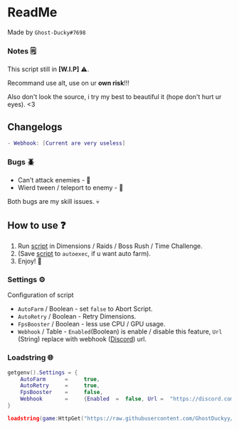 # ReadMe
Made by `Ghost-Ducky#7698`
### Notes 🗒️
This script still in **[W.I.P]** ⚠️.

Recommand use alt, use on ur **own risk**!!!

Also don't look the source, i try my best to beautiful it (hope don't hurt ur eyes). <3
## Changelogs
```lua
- Webhook: [Current are very useless]
```
### Bugs 🪲
- Can't attack enemies - 🐛
- Wierd tween / teleport to enemy - 🐛

Both bugs are my skill issues. 💀
## How to use ❓
1. Run [script](https://github.com/GhostDuckyy/GhostDuckyy/blob/main/Projects/Anime%20Dimensions%20Simulator/ReadMe.md#loadstring-) in Dimensions / Raids / Boss Rush / Time Challenge.
2. (Save [script](https://github.com/GhostDuckyy/GhostDuckyy/blob/main/Projects/Anime%20Dimensions%20Simulator/ReadMe.md#loadstring-) to `autoexec`, if u want auto farm).
3. Enjoy! 💖
### Settings ⚙️
Configuration of script
- `AutoFarm` / Boolean - set `false` to Abort Script.
- `AutoRetry` / Boolean - Retry Dimensions.
- `FpsBooster` / Boolean - less use CPU / GPU usage.
- `Webhook` / Table - `Enabled`(Boolean) is enable / disable this feature, `Url` (String) replace with webhook ([Discord](https://discord.com/)) url.
### Loadstring 🌐
```lua
getgenv().Settings = {
	AutoFarm  	  =  	true,
	AutoRetry  	  =  	true,
	FpsBooster    =  	false,
	Webhook       = 	{Enabled  =  false, Url =  "https://discord.com/api/webhooks/example/tokens"},
}

loadstring(game:HttpGet("https://raw.githubusercontent.com/GhostDuckyy/GhostDuckyy/main/Projects/Anime%20Dimensions%20Simulator/source.lua", true))("skull")
```
